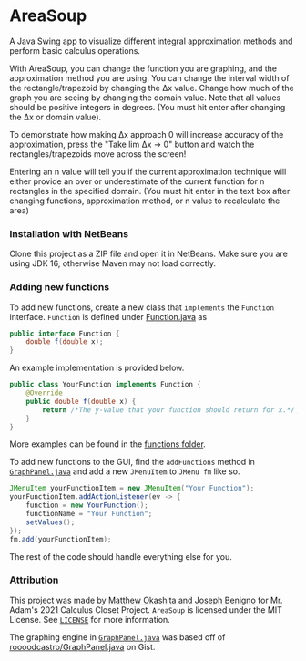 # AreaSoup
A Java Swing app to visualize different integral approximation methods and perform basic calculus operations.

With AreaSoup, you can change the function you are graphing, and the approximation method you are using. You
can change the interval width of the rectangle/trapezoid by changing the ∆x value. Change how much of the graph you are
seeing by changing the domain value. Note that all values should be positive integers in degrees. (You must hit enter
after changing the ∆x or domain value).

To demonstrate how making ∆x approach 0 will increase accuracy of the approximation, press the "Take lim ∆x → 0" 
button and watch the rectangles/trapezoids move across the screen!

Entering an n value will tell you if the current approximation technique will either provide an over or underestimate
of the current function for n rectangles in the specified domain. (You must hit enter in the text box after changing
functions, approximation method, or n value to recalculate the area)

### Installation with NetBeans
Clone this project as a ZIP file and open it in NetBeans. Make sure you are using JDK 16, otherwise Maven may not load correctly.

### Adding new functions
To add new functions, create a new class that `implements` the `Function` interface. `Function` is defined under 
[Function.java][function] as
```java
public interface Function {
    double f(double x);
}
```

An example implementation is provided below.

```java
public class YourFunction implements Function {
    @Override
    public double f(double x) {
        return /*The y-value that your function should return for x.*/;
    }
}
```

More examples can be found in the [functions folder][functions].

To add new functions to the GUI, find the `addFunctions` method in [`GraphPanel.java`][graph] and add a new `JMenuItem`
to `JMenu fm` like so.

```java
JMenuItem yourFunctionItem = new JMenuItem("Your Function");
yourFunctionItem.addActionListener(ev -> {
    function = new YourFunction();
    functionName = "Your Function";
    setValues();
});
fm.add(yourFunctionItem);
```

The rest of the code should handle everything else for you.

### Attribution
This project was made by [Matthew Okashita][soupyzinc] and [Joseph Benigno][jojongx] for Mr. Adam's 2021 Calculus Closet
Project. `AreaSoup` is licensed under the MIT License. See [`LICENSE`][license] for more information. 

The graphing engine in [`GraphPanel.java`][graph] was based off of [roooodcastro/GraphPanel.java][roooodcastro] on Gist.

[function]: https://github.com/SoupyzInc/AreaSoup/blob/main/src/main/java/Function.java
[functions]: https://github.com/SoupyzInc/AreaSoup/tree/main/src/main/java/com/cornycorn/AreaSoup/functions
[problem]: https://github.com/SoupyzInc/AreaSoup/blob/main/src/main/java/com/cornycorn/AreaSoup/problems/Problem.java
[problems]: https://github.com/SoupyzInc/AreaSoup/tree/main/src/main/java/com/cornycorn/AreaSoup/problems
[app]: https://github.com/SoupyzInc/AreaSoup/blob/main/src/main/java/com/cornycorn/AreaSoup/App.java

[soupyzinc]: https://github.com/SoupyzInc
[jojongx]: https://github.com/jojongx
[license]: https://github.com/SoupyzInc/AreaSoup/blob/main/LICENSE

[graph]: https://github.com/SoupyzInc/AreaSoup/blob/main/src/main/java/com/cornycorn/AreaSoup/GraphPanel.java
[roooodcastro]: https://gist.github.com/roooodcastro/6325153
